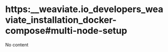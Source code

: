# https:\_\_weaviate.io_developers_weaviate_installation_docker-compose#multi-node-setup

No content
